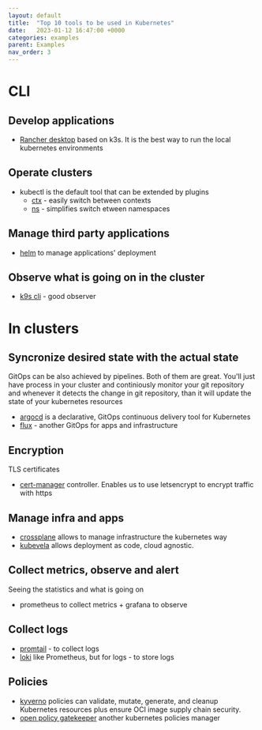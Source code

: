 ```yaml
---
layout: default
title:  "Top 10 tools to be used in Kubernetes"
date:   2023-01-12 16:47:00 +0000
categories: examples
parent: Examples
nav_order: 3
---
```

# CLI
## Develop applications
* [Rancher desktop](https://rancherdesktop.io/) based on k3s. It is the best way to run the local kubernetes environments

## Operate clusters
* kubectl is the default tool that can be extended by plugins
  * [ctx](https://github.com/weibeld/kubectl-ctx) - easily switch between contexts
  * [ns](https://github.com/postfinance/kubectl-ns) - simplifies switch etween namespaces

## Manage third party applications
* [helm](https://helm.sh/) to manage applications' deployment

## Observe what is going on in the cluster
* [k9s cli](http://k9scli.io) - good observer

# In clusters

## Syncronize desired state with the actual state
GitOps can be also achieved by pipelines.
Both of them are great. You'll just have process in your cluster and continiously monitor your git repository and whenever it detects the change in git repository, than it will update the state of your kubernetes resources
* [argocd](https://argoproj.github.io/cd/) is a declarative, GitOps continuous delivery tool for Kubernetes
* [flux](https://fluxcd.io) - another GitOps for apps and infrastructure

## Encryption
TLS certificates
* [cert-manager](https://cert-manager.io/) controller. Enables us to use letsencrypt to encrypt traffic with https

## Manage infra and apps
* [crossplane](https://www.crossplane.io/) allows to manage infrastructure the kubernetes way
* [kubevela](https://kubevela.io/) allows deployment as code, cloud agnostic.

## Collect metrics, observe and alert
Seeing the statistics and what is going on
* prometheus to collect metrics + grafana to observe

## Collect logs
* [promtail](https://grafana.com/docs/loki/latest/clients/promtail/) - to collect logs
* [loki](https://github.com/grafana/loki) like Prometheus, but for logs - to store logs

## Policies
* [kyverno](https://kyverno.io) policies can validate, mutate, generate, and cleanup Kubernetes resources plus ensure OCI image supply chain security.
* [open policy gatekeeper](https://open-policy-agent.github.io/gatekeeper) another kubernetes policies manager
